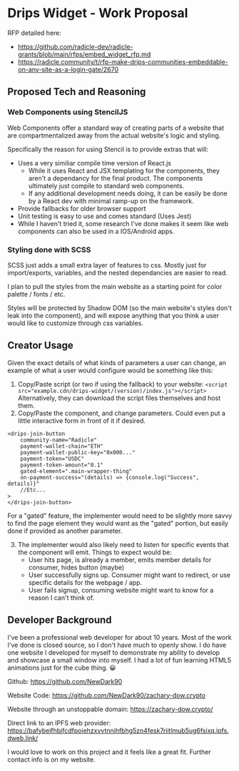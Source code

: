 # Drips Widget - Work Proposal

RFP detailed here:
- https://github.com/radicle-dev/radicle-grants/blob/main/rfps/embed_widget_rfp.md
- https://radicle.community/t/rfp-make-drips-communities-embeddable-on-any-site-as-a-login-gate/2670

## Proposed Tech and Reasoning

### Web Components using StencilJS
Web Components offer a standard way of creating parts of a website that are compartmentalized away from the actual website's logic and styling. 

Specifically the reason for using Stencil is to provide extras that will:
- Uses a very similiar compile time version of React.js
	- While it uses React and JSX templating for the components, they aren't a dependancy for the final product. The components ultimately just compile to standard web components. 
	- If any additional development needs doing, it can be easily be done by a React dev with minimal ramp-up on the framework. 
- Provide fallbacks for older browser support
- Unit testing is easy to use and comes standard (Uses Jest)
- While I haven't tried it, some research I've done makes it seem like web components can also be used in a IOS/Android apps. 

### Styling done with SCSS

SCSS just adds a small extra layer of features to css. Mostly just for import/exports, variables, and the nested dependancies are easier to read.

I plan to pull the styles from the main website as a starting point for color palette / fonts / etc.

Styles will be protected by Shadow DOM (so the main website's styles don't leak into the component), and will expose anything that you think a user would like to customize through css variables.

## Creator Usage

Given the exact details of what kinds of parameters a user can change, an example of what a user would configure would be something like this:

1. Copy/Paste script (or two if using the fallback) to your website: `<script src="example.cdn/drips-widget/(version)/index.js"></script>` 
   Alternatively, they can download the script files themselves and host them. 
2. Copy/Paste the component, and change parameters. Could even put a little interactive form in front of it if desired. 
```
<drips-join-button
	community-name="Radicle"
	payment-wallet-chain="ETH"
	payment-wallet-public-key="0x000..."
	payment-token="USDC"
	payment-token-amount="0.1"
	gated-element=".main-wrapper-thing"
	on-payment-success="(details) => {console.log("Success", details)}"
	//Etc...
>
</drips-join-button>
```

For a "gated" feature, the implementer would need to be slightly more savvy to find the page element they would want as the "gated" portion, but easily done if provided as another parameter.

3. The implementer would also likely need to listen for specific events that the component will emit. Things to expect would be:
	- User hits page, is already a member, emits member details for consumer, hides button (maybe)
	- User successfully signs up. Consumer might want to redirect, or use specific details for the webpage / app.
	- User fails signup, consuming website might want to know for a reason I can't think of.


## Developer Background

I've been a professional web developer for about 10 years. Most of the work I've done is closed source, so I don't have much to openly show. I do have one website I developed for myself to demonstrate my ability to develop and showcase a small window into myself. I had a lot of fun learning HTML5 animations just for the cube thing. 😀

Github: 
https://github.com/NewDark90

Website Code:
https://github.com/NewDark90/zachary-dow.crypto

Website through an unstoppable domain:
https://zachary-dow.crypto/

Direct link to an IPFS web provider:
https://bafybeifhbjfcdfpoiehzxvvtnnihfbhg5zn4fesk7riitlmub5ug6fsixq.ipfs.dweb.link/

I would love to work on this project and it feels like a great fit. Further contact info is on my website.